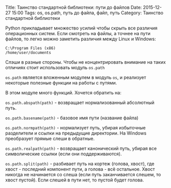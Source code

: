 Title: Таинство стандартной библиотеки: пути до файлов
Date: 2015-12-27 15:00
Tags: os, os.path, путь до файла, файл, путь
Category: Таинство стандартной библиотеки

Python прикладывает множество усилий чтобы скрыть все различия операционных систем.
Если смотреть на файлы, а точнее на пути файлов, то легко можно заметить различия между Linux и Windows:

```
C:\Program Files (x86)
/home/user/documents
```
Слэши в разные стороны.
Чтобы не концентрировать внимание на таких отличиях стоит использовать модуль `os.path`

`os.path` является вложенным модулем в модуль `os`, и реализует некоторые полезные функции на работы с путями.

В этом модуле много функций. Хочется обратить на:

`os.path.abspath(path)` - возвращает нормализованный абсолютный путь.
 
`os.path.basename(path)` - базовое имя пути (название файла)

`os.path.normpath(path)` - нормализует путь, убирая избыточные разделители и ссылки на предыдущие директории. На Windows преобразует прямые слеши в обратные.

`os.path.realpath(path)` - возвращает канонический путь, убирая все символические ссылки (если они поддерживаются).

`os.path.split(path)` - разбивает путь на кортеж (голова, хвост), где хвост - последний компонент пути, а голова - всё остальное. Хвост никогда не начинается со слеша (если путь заканчивается слешем, то хвост пустой). Если слешей в пути нет, то пустой будет голова.

